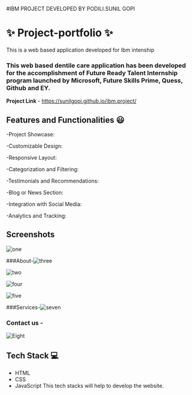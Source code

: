 #IBM PROJECT DEVELOPED BY PODILI.SUNIL GOPI
# ✨  Project-portfolio ✨

This is a web based application developed for Ibm intenship

### This web based dentile care application has been developed for the accomplishment of Future Ready Talent Internship program launched by Microsoft, Future Skills Prime, Quess, Github and EY.

**Project Link** - https://sunilgopi.github.io/ibm.project/


## Features and Functionalities 😃

-Project Showcase:

-Customizable Design:   

-Responsive Layout: 

-Categorization and Filtering: 

-Testimonials and Recommendations: 

-Blog or News Section: 

-Integration with Social Media:

-Analytics and Tracking: 
## Screenshots



![one](https://github.com/sunilgopi/ibm.project/assets/118232324/3ee2f90d-74dc-45c9-baba-426a44cd3263)

   

###About-![three](https://github.com/sunilgopi/ibm.project/assets/118232324/b29dcbcb-f79a-414d-b636-25eb77de1b3e)

![two](https://github.com/sunilgopi/ibm.project/assets/118232324/800cf136-23ed-45eb-8a59-020b610b49a1)

![four](https://github.com/sunilgopi/ibm.project/assets/118232324/2eb17cc4-6bf0-4730-93b4-d3e0827d76fc)

![five](https://github.com/sunilgopi/ibm.project/assets/118232324/bcacfcbc-c767-4a82-bf16-4af4bcd0dbf3)

###Services-![seven](https://github.com/sunilgopi/ibm.project/assets/118232324/d7d11261-a5c4-456b-92aa-e76eb59e7463)


### Contact us -

![Eight](https://github.com/sunilgopi/ibm.project/assets/118232324/7de5e1b6-1b49-4542-84fd-dc0a3ec267d8)






## Tech Stack 💻
- HTML
- CSS
- JavaScript
This tech stacks will help to develop the website.
